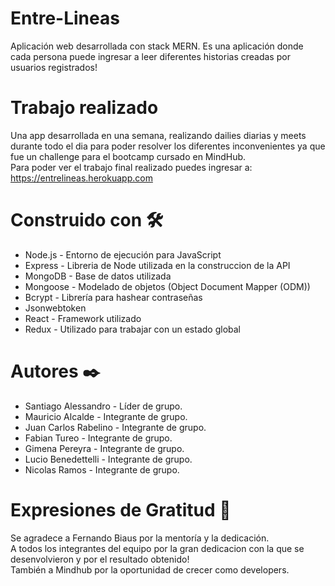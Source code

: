 # Entre-Lineas
Aplicación web desarrollada con stack MERN. Es una aplicación donde cada persona puede ingresar a leer diferentes historias creadas por usuarios registrados!
# Trabajo realizado
Una app desarrollada en una semana, realizando dailies diarias y meets durante todo el dia para poder resolver los diferentes inconvenientes ya que fue un challenge para el bootcamp cursado en MindHub.
<br/>Para poder ver el trabajo final realizado puedes ingresar a: https://entrelineas.herokuapp.com
# Construido con 🛠️
- Node.js - Entorno de ejecución para JavaScript
- Express - Libreria de Node utilizada en la construccion de la API
- MongoDB - Base de datos utilizada
- Mongoose - Modelado de objetos (Object Document Mapper (ODM))
- Bcrypt - Librería para hashear contraseñas
- Jsonwebtoken
- React - Framework utilizado
- Redux - Utilizado para trabajar con un estado global
# Autores ✒️
- Santiago Alessandro - Líder de grupo.
- Mauricio Alcalde - Integrante de grupo.
- Juan Carlos Rabelino - Integrante de grupo.
- Fabian Tureo - Integrante de grupo.
- Gimena Pereyra - Integrante de grupo.
- Lucio Benedettelli - Integrante de grupo.
- Nicolas Ramos - Integrante de grupo.
# Expresiones de Gratitud 🎁
Se agradece a Fernando Biaus por la mentoría y la dedicación. <br/>
A todos los integrantes del equipo por la gran dedicacion con la que se desenvolvieron y por el resultado obtenido! <br/>
También a Mindhub por la oportunidad de crecer como developers.

